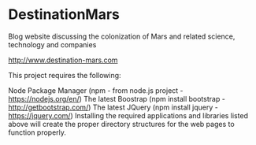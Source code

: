 # DestinationMars
Blog website discussing the colonization of Mars and related science, technology and companies

http://www.destination-mars.com

This project requires the following:

Node Package Manager (npm - from node.js project - https://nodejs.org/en/)
The latest Boostrap (npm install bootstrap - http://getbootstrap.com/)
The latest JQuery (npm install jquery - https://jquery.com/)
Installing the required applications and libraries listed above will create the proper directory structures for the web pages to function properly.
